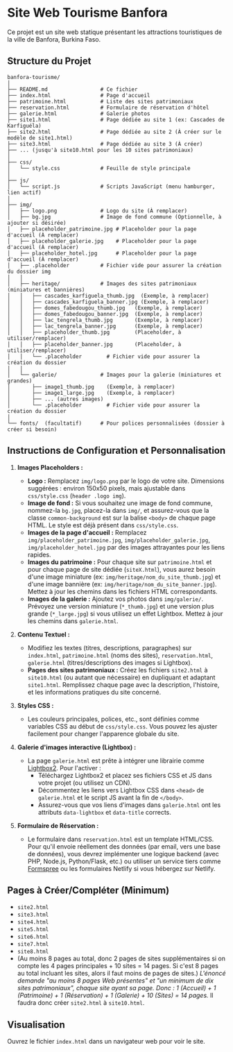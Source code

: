 # Site Web Tourisme Banfora

Ce projet est un site web statique présentant les attractions touristiques de la ville de Banfora, Burkina Faso.

## Structure du Projet

```
banfora-tourisme/
│
├── README.md                 # Ce fichier
├── index.html                # Page d'accueil
├── patrimoine.html           # Liste des sites patrimoniaux
├── reservation.html          # Formulaire de réservation d'hôtel
├── galerie.html              # Galerie photos
├── site1.html                # Page dédiée au site 1 (ex: Cascades de Karfiguéla)
├── site2.html                # Page dédiée au site 2 (À créer sur le modèle de site1.html)
├── site3.html                # Page dédiée au site 3 (À créer)
├── ... (jusqu'à site10.html pour les 10 sites patrimoniaux)
│
├── css/
│   └── style.css             # Feuille de style principale
│
├── js/
│   └── script.js             # Scripts JavaScript (menu hamburger, lien actif)
│
├── img/
│   ├── logo.png              # Logo du site (À remplacer)
│   ├── bg.jpg                # Image de fond commune (Optionnelle, à ajouter si désirée)
│   ├── placeholder_patrimoine.jpg # Placeholder pour la page d'accueil (À remplacer)
│   ├── placeholder_galerie.jpg    # Placeholder pour la page d'accueil (À remplacer)
│   ├── placeholder_hotel.jpg      # Placeholder pour la page d'accueil (À remplacer)
│   ├── .placeholder          # Fichier vide pour assurer la création du dossier img
│   │
│   ├── heritage/             # Images des sites patrimoniaux (miniatures et bannières)
│   │   ├── cascades_karfiguela_thumb.jpg  (Exemple, à remplacer)
│   │   ├── cascades_karfiguela_banner.jpg (Exemple, à remplacer)
│   │   ├── domes_fabedougou_thumb.jpg   (Exemple, à remplacer)
│   │   ├── domes_fabedougou_banner.jpg  (Exemple, à remplacer)
│   │   ├── lac_tengrela_thumb.jpg       (Exemple, à remplacer)
│   │   ├── lac_tengrela_banner.jpg      (Exemple, à remplacer)
│   │   ├── placeholder_thumb.jpg        (Placeholder, à utiliser/remplacer)
│   │   ├── placeholder_banner.jpg       (Placeholder, à utiliser/remplacer)
│   │   └── .placeholder        # Fichier vide pour assurer la création du dossier
│   │
│   └── galerie/              # Images pour la galerie (miniatures et grandes)
│       ├── image1_thumb.jpg    (Exemple, à remplacer)
│       ├── image1_large.jpg    (Exemple, à remplacer)
│       ├── ... (autres images)
│       └── .placeholder        # Fichier vide pour assurer la création du dossier
│
└── fonts/  (facultatif)      # Pour polices personnalisées (dossier à créer si besoin)
```

## Instructions de Configuration et Personnalisation

1.  **Images Placeholders :**
    *   **Logo :** Remplacez `img/logo.png` par le logo de votre site. Dimensions suggérées : environ 150x50 pixels, mais ajustable dans `css/style.css` (`header .logo img`).
    *   **Image de fond :** Si vous souhaitez une image de fond commune, nommez-la `bg.jpg`, placez-la dans `img/`, et assurez-vous que la classe `common-background` est sur la balise `<body>` de chaque page HTML. Le style est déjà présent dans `css/style.css`.
    *   **Images de la page d'accueil :** Remplacez `img/placeholder_patrimoine.jpg`, `img/placeholder_galerie.jpg`, `img/placeholder_hotel.jpg` par des images attrayantes pour les liens rapides.
    *   **Images du patrimoine :** Pour chaque site sur `patrimoine.html` et pour chaque page de site dédiée (`siteX.html`), vous aurez besoin d'une image miniature (ex: `img/heritage/nom_du_site_thumb.jpg`) et d'une image bannière (ex: `img/heritage/nom_du_site_banner.jpg`). Mettez à jour les chemins dans les fichiers HTML correspondants.
    *   **Images de la galerie :** Ajoutez vos photos dans `img/galerie/`. Prévoyez une version miniature (`*_thumb.jpg`) et une version plus grande (`*_large.jpg`) si vous utilisez un effet Lightbox. Mettez à jour les chemins dans `galerie.html`.

2.  **Contenu Textuel :**
    *   Modifiez les textes (titres, descriptions, paragraphes) sur `index.html`, `patrimoine.html` (noms des sites), `reservation.html`, `galerie.html` (titres/descriptions des images si Lightbox).
    *   **Pages des sites patrimoniaux :** Créez les fichiers `site2.html` à `site10.html` (ou autant que nécessaire) en dupliquant et adaptant `site1.html`. Remplissez chaque page avec la description, l'histoire, et les informations pratiques du site concerné.

3.  **Styles CSS :**
    *   Les couleurs principales, polices, etc., sont définies comme variables CSS au début de `css/style.css`. Vous pouvez les ajuster facilement pour changer l'apparence globale du site.

4.  **Galerie d'images interactive (Lightbox) :**
    *   La page `galerie.html` est prête à intégrer une librairie comme [Lightbox2](https://lokeshdhakar.com/projects/lightbox2/). Pour l'activer :
        *   Téléchargez Lightbox2 et placez ses fichiers CSS et JS dans votre projet (ou utilisez un CDN).
        *   Décommentez les liens vers Lightbox CSS dans `<head>` de `galerie.html` et le script JS avant la fin de `</body>`.
        *   Assurez-vous que vos liens d'images dans `galerie.html` ont les attributs `data-lightbox` et `data-title` corrects.

5.  **Formulaire de Réservation :**
    *   Le formulaire dans `reservation.html` est un template HTML/CSS. Pour qu'il envoie réellement des données (par email, vers une base de données), vous devrez implémenter une logique backend (avec PHP, Node.js, Python/Flask, etc.) ou utiliser un service tiers comme [Formspree](https://formspree.io/) ou les formulaires Netlify si vous hébergez sur Netlify.

## Pages à Créer/Compléter (Minimum)

*   `site2.html`
*   `site3.html`
*   `site4.html`
*   `site5.html`
*   `site6.html`
*   `site7.html`
*   `site8.html`
*   (Au moins 8 pages au total, donc 2 pages de sites supplémentaires si on compte les 4 pages principales + 10 sites = 14 pages. Si c'est 8 pages au total incluant les sites, alors il faut moins de pages de sites.)
    *L'énoncé demande "au moins 8 pages Web présentes" et "un minimum de dix sites patrimoniaux", chaque site ayant sa page. Donc : 1 (Accueil) + 1 (Patrimoine) + 1 (Réservation) + 1 (Galerie) + 10 (Sites) = 14 pages.* Il faudra donc créer `site2.html` à `site10.html`.

## Visualisation

Ouvrez le fichier `index.html` dans un navigateur web pour voir le site.
